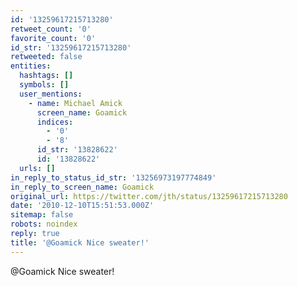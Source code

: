 ```yaml
---
id: '13259617215713280'
retweet_count: '0'
favorite_count: '0'
id_str: '13259617215713280'
retweeted: false
entities:
  hashtags: []
  symbols: []
  user_mentions:
    - name: Michael Amick
      screen_name: Goamick
      indices:
        - '0'
        - '8'
      id_str: '13828622'
      id: '13828622'
  urls: []
in_reply_to_status_id_str: '13256973197774849'
in_reply_to_screen_name: Goamick
original_url: https://twitter.com/jth/status/13259617215713280
date: '2010-12-10T15:51:53.000Z'
sitemap: false
robots: noindex
reply: true
title: '@Goamick Nice sweater!'
---
```


@Goamick Nice sweater!